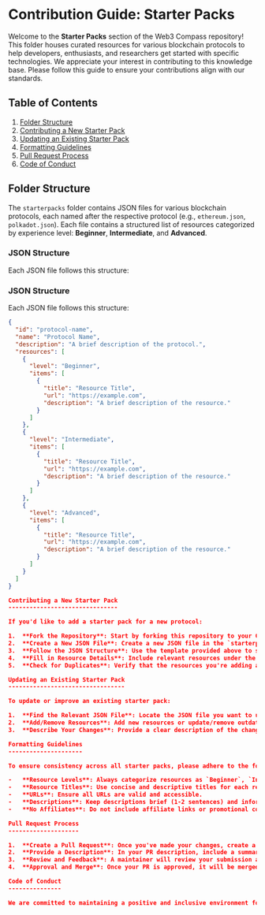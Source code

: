 Contribution Guide: Starter Packs
=================================

Welcome to the **Starter Packs** section of the Web3 Compass repository! This folder houses curated resources for various blockchain protocols to help developers, enthusiasts, and researchers get started with specific technologies. We appreciate your interest in contributing to this knowledge base. Please follow this guide to ensure your contributions align with our standards.

Table of Contents
-----------------

1.  [Folder Structure](#folder-structure)
2.  [Contributing a New Starter Pack](#contributing-a-new-starter-pack)
3.  [Updating an Existing Starter Pack](#updating-an-existing-starter-pack)
4.  [Formatting Guidelines](#formatting-guidelines)
5.  [Pull Request Process](#pull-request-process)
6.  [Code of Conduct](#code-of-conduct)

Folder Structure
----------------

The `starterpacks` folder contains JSON files for various blockchain protocols, each named after the respective protocol (e.g., `ethereum.json`, `polkadot.json`). Each file contains a structured list of resources categorized by experience level: **Beginner**, **Intermediate**, and **Advanced**.


### JSON Structure

Each JSON file follows this structure:

### JSON Structure
Each JSON file follows this structure:

```json
{
  "id": "protocol-name",
  "name": "Protocol Name",
  "description": "A brief description of the protocol.",
  "resources": [
    {
      "level": "Beginner",
      "items": [
        {
          "title": "Resource Title",
          "url": "https://example.com",
          "description": "A brief description of the resource."
        }
      ]
    },
    {
      "level": "Intermediate",
      "items": [
        {
          "title": "Resource Title",
          "url": "https://example.com",
          "description": "A brief description of the resource."
        }
      ]
    },
    {
      "level": "Advanced",
      "items": [
        {
          "title": "Resource Title",
          "url": "https://example.com",
          "description": "A brief description of the resource."
        }
      ]
    }
  ]
}

Contributing a New Starter Pack
-------------------------------

If you'd like to add a starter pack for a new protocol:

1.  **Fork the Repository**: Start by forking this repository to your GitHub account.
2.  **Create a New JSON File**: Create a new JSON file in the `starterpacks` folder, named after the protocol (e.g., `solana.json`).
3.  **Follow the JSON Structure**: Use the template provided above to structure your JSON file.
4.  **Fill in Resource Details**: Include relevant resources under the categories `Beginner`, `Intermediate`, and `Advanced`. Ensure the information is accurate and up-to-date.
5.  **Check for Duplicates**: Verify that the resources you're adding are not already included in other starter packs.

Updating an Existing Starter Pack
---------------------------------

To update or improve an existing starter pack:

1.  **Find the Relevant JSON File**: Locate the JSON file you want to update in the `starterpacks` folder.
2.  **Add/Remove Resources**: Add new resources or update/remove outdated ones, following the formatting guidelines below.
3.  **Describe Your Changes**: Provide a clear description of the changes you've made in your pull request, including why the changes were necessary.

Formatting Guidelines
---------------------

To ensure consistency across all starter packs, please adhere to the following guidelines:

-   **Resource Levels**: Always categorize resources as `Beginner`, `Intermediate`, or `Advanced`.
-   **Resource Titles**: Use concise and descriptive titles for each resource.
-   **URLs**: Ensure all URLs are valid and accessible.
-   **Descriptions**: Keep descriptions brief (1-2 sentences) and informative.
-   **No Affiliates**: Do not include affiliate links or promotional content.

Pull Request Process
--------------------

1.  **Create a Pull Request**: Once you've made your changes, create a pull request (PR) from your fork to this repository's `main` branch.
2.  **Provide a Description**: In your PR description, include a summary of the changes, along with any relevant context or reasoning.
3.  **Review and Feedback**: A maintainer will review your submission and may request changes or provide feedback.
4.  **Approval and Merge**: Once your PR is approved, it will be merged into the repository.

Code of Conduct
---------------

We are committed to maintaining a positive and inclusive environment for our contributors. Please review our Code of Conduct before contributing to ensure your behavior aligns with our community guidelines.
